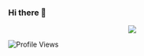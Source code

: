 ### Hi there 👋

<p align="center">
<img src="https://github-readme-stats.vercel.app/api?username=LyoSU&show_icons=true" />
</p>

![Profile Views](https://hits.seeyoufarm.com/api/count/incr/badge.svg?url=https://github.com/LyoSU/&title=Profile%20Views)


<!--
**LyoSU/LyoSU** is a ✨ _special_ ✨ repository because its `README.md` (this file) appears on your GitHub profile.

Here are some ideas to get you started:

- 🔭 I’m currently working on ...
- 🌱 I’m currently learning ...
- 👯 I’m looking to collaborate on ...
- 🤔 I’m looking for help with ...
- 💬 Ask me about ...
- 📫 How to reach me: ...
- 😄 Pronouns: ...
- ⚡ Fun fact: ...
-->

